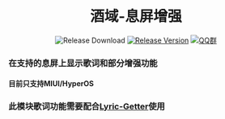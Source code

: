 <h1 align="center">酒域-息屏增强</h1>

<div align="center">

![Release Download](https://img.shields.io/github/downloads/Xposed-Modules-Repo/cn.aodlyric.xiaowine/total?style=flat-square)
[![Release Version](https://img.shields.io/github/v/release/Xposed-Modules-Repo/cn.aodlyric.xiaowine?style=flat-square)](https://github.com/Xposed-Modules-Repo/cn.aodlyric.xiaowine/releases/latest)
[![QQ群](https://img.shields.io/badge/QQ群-1101308763-blue.svg?style=flat-square&color=12b7f5)]([https://jq.qq.com/?_wv=1027&k=cwT4Qgoh](http://qm.qq.com/cgi-bin/qm/qr?_wv=1027&k=gPF5IVxYG84hHp0qNOy-LbfPHxNQBzGt&authKey=EGXWdmo0KsFse06IlPnobDbHFGYFuypeMv7a1Ee1dkIGy5VglYOrvsqV1mKGbQGu&noverify=0&group_code=1101308763))

</div>

### 在支持的息屏上显示歌词和部分增强功能

#### 目前只支持MIUI/HyperOS

### 此模块歌词功能需要配合[Lyric-Getter](https://github.com/xiaowine/Lyric-Getter)使用

